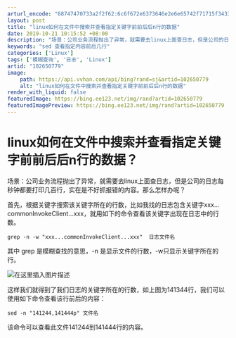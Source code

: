 ```yaml
---
arturl_encode: "68747470733a2f2f62:6c6f672e6373646e2e6e65742f71715f34333135383433362f:61727469636c652f64657461696c732f313032363530373739"
layout: post
title: "linux如何在文件中搜索并查看指定关键字前前后后n行的数据"
date: 2019-10-21 10:15:52 +08:00
description: "场景：公司业务流程抛出了异常，就需要去linux上面查日志，但是公司的日志每秒钟都要打印几百行，实在"
keywords: "sed 查看指定内容前后几行"
categories: ['Linux']
tags: ['模糊查询', '日志', 'Linux']
artid: "102650779"
image:
    path: https://api.vvhan.com/api/bing?rand=sj&artid=102650779
    alt: "linux如何在文件中搜索并查看指定关键字前前后后n行的数据"
render_with_liquid: false
featuredImage: https://bing.ee123.net/img/rand?artid=102650779
featuredImagePreview: https://bing.ee123.net/img/rand?artid=102650779
---
```


# linux如何在文件中搜索并查看指定关键字前前后后n行的数据？

场景：公司业务流程抛出了异常，就需要去linux上面查日志，但是公司的日志每秒钟都要打印几百行，实在是不好抓报错的内容。那么怎样办呢？
  
  
  
首先，根据关键字搜索该关键字所在的行数，比如我找的日志包含关键字xxx…commonInvokeClient…xxx，就用如下的命令查看该关键字出现在日志中的行数。

```
grep -n -w "xxx...commonInvokeClient...xxx"  日志文件名

```

其中 grep 是模糊查找的意思，-n 是显示文件的行数，-w只显示关键字所在的行。
  
![在这里插入图片描述](https://i-blog.csdnimg.cn/blog_migrate/e9f19a215ed98f1f55540efcbf7a16d8.png)
  
这样我们就得到了我们日志的关键字所在的行数，如上图为141344行，我们可以使用如下命令查看该行前后的内容：

```
sed -n "141244,141444p" 文件名

```

该命令可以查看此文件141244到141444行的内容。